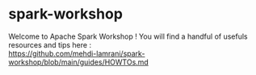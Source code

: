 # spark-workshop

Welcome to Apache Spark Workshop ! 
You will find a handful of usefuls resources and tips here : <br>
 https://github.com/mehdi-lamrani/spark-workshop/blob/main/guides/HOWTOs.md
